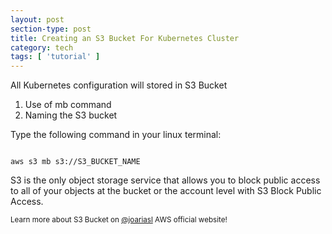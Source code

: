 ```yaml
---
layout: post
section-type: post
title: Creating an S3 Bucket For Kubernetes Cluster
category: tech
tags: [ 'tutorial' ]
---
```


All Kubernetes configuration will stored in S3 Bucket

<ol>
  <li>Use of mb command</li>
  <li>Naming the S3 bucket</li>
</ol>

Type the following command in your linux terminal:

<pre><code data-trim class="yaml">
aws s3 mb s3://S3_BUCKET_NAME
</code></pre>

S3 is the only object storage service that allows you to block public access to all of your objects at the bucket or the account level with S3 Block Public Access.

<small>Learn more about S3 Bucket on <a href="https://docs.aws.amazon.com/s3/index.html" target="\_blank">@joariasl</a> AWS official website!</small>
